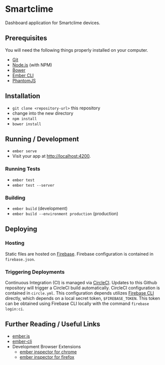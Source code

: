 # Smartclime

Dashboard application for Smartclime devices.

## Prerequisites

You will need the following things properly installed on your computer.

* [Git](http://git-scm.com/)
* [Node.js](http://nodejs.org/) (with NPM)
* [Bower](http://bower.io/)
* [Ember CLI](http://ember-cli.com/)
* [PhantomJS](http://phantomjs.org/)

## Installation

* `git clone <repository-url>` this repository
* change into the new directory
* `npm install`
* `bower install`

## Running / Development

* `ember serve`
* Visit your app at [http://localhost:4200](http://localhost:4200).

### Running Tests

* `ember test`
* `ember test --server`

### Building

* `ember build` (development)
* `ember build --environment production` (production)

## Deploying

### Hosting

Static files are hosted on [Firebase](http://firebase.google.com). Firebase configuration is contained in `firebase.json`.

### Triggering Deployments

Continuous Integration (CI) is managed via [CircleCI](http://circleci.com). Updates to this Github repository will trigger a CircleCI build automatically. CircleCI configuration is contained in `circle.yml`. This configuration depends utilizes [Firebase CLI](https://github.com/firebase/firebase-tools) directly, which depends on a local secret token, `$FIREBASE_TOKEN`. This token can be obtained using Firebase CLI locally with the command `firebase login:ci`.

## Further Reading / Useful Links

* [ember.js](http://emberjs.com/)
* [ember-cli](http://ember-cli.com/)
* Development Browser Extensions
  * [ember inspector for chrome](https://chrome.google.com/webstore/detail/ember-inspector/bmdblncegkenkacieihfhpjfppoconhi)
  * [ember inspector for firefox](https://addons.mozilla.org/en-US/firefox/addon/ember-inspector/)

